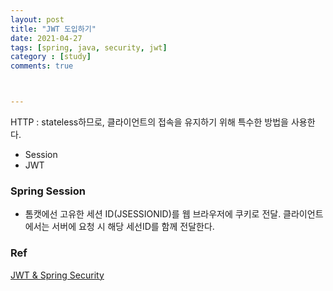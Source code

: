```yaml
---
layout: post
title: "JWT 도입하기"
date: 2021-04-27
tags: [spring, java, security, jwt]
category : [study]
comments: true



---
```




HTTP : stateless하므로, 클라이언트의 접속을 유지하기 위해 특수한 방법을 사용한다.

- Session
- JWT



### Spring Session

- 톰캣에선 고유한 세션 ID(JSESSIONID)를 웹 브라우저에 쿠키로 전달. 클라이언트에서는 서버에 요청 시 해당 세선ID를 함께 전달한다.

### Ref

[JWT & Spring Security](https://brunch.co.kr/@springboot/491)

